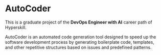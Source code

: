 # AutoCoder

This is a graduate project of the **DevOps Engineer with AI** career path of Hyperskill. 

AutoCoder is an automated code generation tool designed to speed up the software development process by generating boilerplate code, templates, and other repetitive structures based on issues and predefined patterns.
